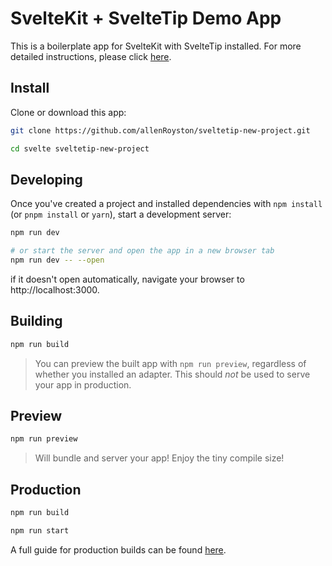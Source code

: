 # SvelteKit + SvelteTip Demo App

This is a boilerplate app for SvelteKit with SvelteTip installed. For more detailed instructions, please click [here](https://www.sveltetip.com/home/install).

## Install

Clone or download this app:

```bash
git clone https://github.com/allenRoyston/sveltetip-new-project.git

cd svelte sveltetip-new-project
```

## Developing

Once you've created a project and installed dependencies with `npm install` (or `pnpm install` or `yarn`), start a development server:

```bash
npm run dev

# or start the server and open the app in a new browser tab
npm run dev -- --open
```
if it doesn't open automatically, navigate your browser to http://localhost:3000. 

## Building

```bash
npm run build
```

> You can preview the built app with `npm run preview`, regardless of whether you installed an adapter. This should _not_ be used to serve your app in production.

## Preview

```bash
npm run preview
```

> Will bundle and server your app!  Enjoy the tiny compile size!

## Production

```bash
npm run build

npm run start
```

A full guide for production builds can be found [here](https://www.sveltetip.com/home/production).
